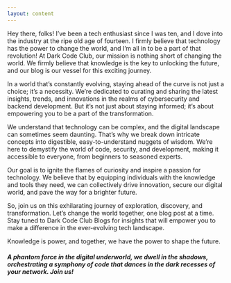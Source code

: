 ```yaml
---
layout: content
---
```


Hey there, folks! I’ve been a tech enthusiast since I was ten, and I dove into the industry at the ripe old age of fourteen. I firmly believe that technology has the power to change the world, and I’m all in to be a part of that revolution! At Dark Code Club, our mission is nothing short of changing the world. We firmly believe that knowledge is the key to unlocking the future, and our blog is our vessel for this exciting journey.

In a world that’s constantly evolving, staying ahead of the curve is not just a choice; it’s a necessity. We’re dedicated to curating and sharing the latest insights, trends, and innovations in the realms of cybersecurity and backend development. But it’s not just about staying informed; it’s about empowering you to be a part of the transformation.

We understand that technology can be complex, and the digital landscape can sometimes seem daunting. That’s why we break down intricate concepts into digestible, easy-to-understand nuggets of wisdom. We’re here to demystify the world of code, security, and development, making it accessible to everyone, from beginners to seasoned experts.

Our goal is to ignite the flames of curiosity and inspire a passion for technology. We believe that by equipping individuals with the knowledge and tools they need, we can collectively drive innovation, secure our digital world, and pave the way for a brighter future.

So, join us on this exhilarating journey of exploration, discovery, and transformation. Let’s change the world together, one blog post at a time. Stay tuned to Dark Code Club Blogs for insights that will empower you to make a difference in the ever-evolving tech landscape.

Knowledge is power, and together, we have the power to shape the future.

##### A phantom force in the digital underworld, we dwell in the shadows, orchestrating a symphony of code that dances in the dark recesses of your network. Join us! 

